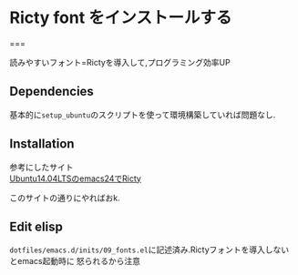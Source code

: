 # Ricty font をインストールする
===

読みやすいフォント=Rictyを導入して,プログラミング効率UP


## Dependencies

基本的に`setup_ubuntu`のスクリプトを使って環境構築していれば問題なし.

## Installation
 参考にしたサイト  
 [Ubuntu14.04LTSのemacs24でRicty](http://next49.hatenadiary.jp/entry/20140804/p1)
 
 このサイトの通りにやればおk.
 
## Edit elisp
`dotfiles/emacs.d/inits/09_fonts.el`に記述済み.Rictyフォントを導入しないとemacs起動時に
怒られるから注意

 
 
 



